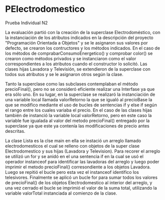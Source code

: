 # PElectrodomestico
Prueba Individual N2

La evaluación partió con la creación de la superclase Electrodoméstico, con la instanciación
de los atributos indicados en la descripción del proyecto "Programación Orientada a Objetos"
y se le asignaron sus valores por defecto, se crearon los contructores y los métodos indicados.
En el caso de los métodos de comprabarConsumoEnergetico() y comprobar color() se crearon como
métodos privados y se instanciaron como el valor correspondientes a los atributos cuando el
constructor lo solicitó. Las clases hijas Lavadora y Televisión, se extendieron de la superclase
con todos sus atributos y se le asignaron otros según la clase.

Tanto la superclase como las subclases contemplaban el método precioFinal(), pero no se consideró
eficiente realizar una Interfase ya que era sólo uno. En su lugar, en la superclase se realizaró
la instanciación de una variable local llamada valorRetorno la que se igualó al precioBase la que
se modifico mediante el uso de bucles de sentencias if y else if según el rango entre los cuales
variaba el precio. En el caso de las clases hijas también de instanció la variable local valorRetorno,
pero en este caso la variable fue igualada al valor del metodo precioFinal() entregado por la
superclase ya que este ya contenía las modificaciones de precio antes descritas.

La clase Lista es la clse main en ella se instació un arreglo llamado electrodomesticos el cual se
relleno con objetos de la super clase Electrodomestico y sus hijas (Lavadora y Television).
Para recorer el arreglo se utilizó un for y se anidó en el una sentencia if en la cual se usó el 
operador instanceof para identificar las lavadoras del arreglo y luego poder imprimir el metodo
precioFinal() corresondiente a los objetos Lavadora. Luego se repitió el bucle pero esta vez el 
instanceof identifico los telesivores.
Finalmente se aplicó un bucle for para sumar todos los valores de precioFinal() de los objetos
Electrodomestico al interior del arreglo, y una vez cerrado el bucle se imprimió el valor de la suma
total, utilizando la variable valorTotal instanciada al comienzo de la clase.
